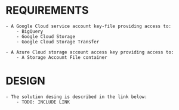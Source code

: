 # REQUIREMENTS
    - A Google Cloud service account key-file providing access to:
        - BigQuery
        - Google Cloud Storage
        - Google Cloud Storage Transfer

    - A Azure Cloud storage account access key providing access to:
        - A Storage Account File container

# DESIGN
    - The solution desing is described in the link below:
        - TODO: INCLUDE LINK
